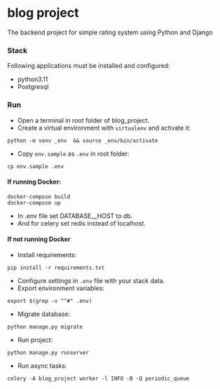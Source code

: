 # blog project
The backend project for simple rating system using Python and Django

### Stack
Following applications must be installed and configured:

- python3.11
- Postgresql

### Run
- Open a terminal in root folder of blog_project.
- Create a virtual environment with `virtualenv` and activate it:
```
python -m venv _env  && source _env/bin/activate
```
- Copy `env.sample` as `.env` in root folder:
```
cp env.sample .env
```
#### If running Docker:

```
docker-compose build
docker-compose up
```
- In .env file set DATABASE__HOST to db.
- And for celery set redis instead of localhost.

#### If not running Docker

- Install requirements:
```
pip install -r requirements.txt
```

- Configure settings in `.env` file with your stack data.
- Export environment variables:
```
export $(grep -v "^#" .env)
```
- Migrate database:
```
python manage.py migrate
```
- Run project:
```
python manage.py runserver
```

- Run async tasks:
```
celery -A blog_project worker -l INFO -B -Q periodic_queue
```








